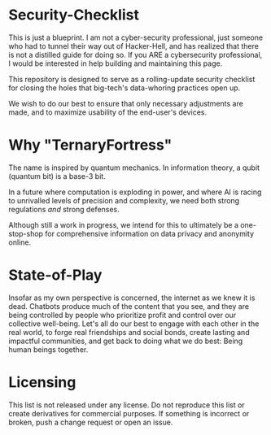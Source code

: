 # Security-Checklist

This is just a blueprint. I am not a cyber-security professional, just someone who had to tunnel their way out of Hacker-Hell, and has realized that there is not a distilled guide for doing so. If you ARE a cybersecurity professional, I would be interested in help building and maintaining this page.

This repository is designed to serve as a rolling-update security checklist for closing the holes that big-tech's data-whoring practices open up.

We wish to do our best to ensure that only necessary adjustments are made, and to maximize usability of the end-user's devices.

# Why "TernaryFortress"

The name is inspired by quantum mechanics. In information theory, a qubit (quantum bit) is a base-3 bit.

In a future where computation is exploding in power, and where AI is racing to unrivalled levels of precision and complexity, we need both strong regulations *and* strong defenses.

Although still a work in progress, we intend for this to ultimately be a one-stop-shop for comprehensive information on data privacy and anonymity online.

# State-of-Play

Insofar as my own perspective is concerned, the internet as we knew it is dead. Chatbots produce much of the content that you see, and they are being controlled by people who prioritize profit and control over our collective well-being. Let's all do our best to engage with each other in the real world, to forge real friendships and social bonds, create lasting and impactful communities, and get back to doing what we do best: Being human beings together.

# Licensing

This list is not released under any license. Do not reproduce this list or create derivatives for commercial purposes. If something is incorrect or broken, push a change request or open an issue.



